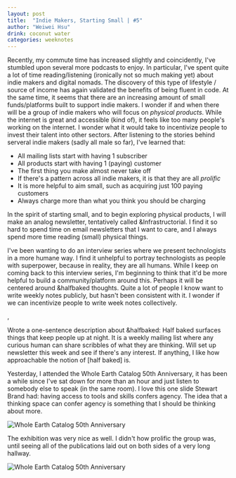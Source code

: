 ```yaml
---
layout: post
title:  "Indie Makers, Starting Small | #5"
author: "Weiwei Hsu"
drink: coconut water
categories: weeknotes
---
```


Recently, my commute time has increased slightly and coincidently, I've stumbled upon several more podcasts to enjoy. In particular, I've spent quite a lot of time reading/listening (ironically not so much making yet) about indie makers and digital nomads. The discovery of this type of lifestyle / source of income has again validated the benefits of being fluent in code. At the same time, it seems that there are an increasing amount of small funds/platforms built to support indie makers. I wonder if and when there will be a group of indie makers who will focus on _physical products_. While the internet is great and accessible (kind of), it feels like too many people's working on the internet. I wonder what it would take to incentivize people to invest their talent into other sectors.
After listening to the stories behind serveral indie makers (sadly all male so far), I've learned that:
- All mailing lists start with having 1 subscriber
- All products start with having 1 (paying) customer
- The first thing you make almost never take off
- If there's a pattern across all indie makers, it is that they are all _prolific_
- It is more helpful to aim small, such as acquiring just 100 paying customers
- Always charge more than what you think you should be charging

In the spirit of starting small, and to begin exploring physical products, I will make an analog newsletter, tentatively called &Infrastructorial. I find it so hard to spend time on email newsletters that I want to care, and I always spend more time reading (small) physical things.

I've been wanting to do an interview series where we present technologists in a more humane way. I find it unhelpful to portray technologists as people with superpower, because in reality, they are all humans. While I keep on coming back to this interview series, I'm beginning to think that it'd be more helpful to build a community/platform around this. Perhaps it will be centered around &halfbaked thoughts. Quite a lot of people I know want to write weekly notes publicly, but hasn't been consistent with it. I wonder if we can incentivize people to write week notes collectively.

,

Wrote a one-sentence description about &halfbaked: Half baked surfaces things that keep people up at night. It is a weekly mailing list where any curious human can share scribbles of what they are thinking. Will set up newsletter this week and see if there's any interest. If anything, I like how approachable the notion of [half baked] is.

Yesterday, I attended the Whole Earth Catalog 50th Anniversary, it has been a while since I've sat down for more than an hour and just listen to somebody else to speak (in the same room). I love this one slide Stewart Brand had: having access to tools and skills confers agency. The idea that a thinking space can confer agency is something that I should be thinking about more. 

![Whole Earth Catalog 50th Anniversary]({{site.baseurl}}/assets/images/agency.jpg)

The exhibition was very nice as well. I didn't how prolific the group was, until seeing all of the publications laid out on both sides of a very long hallway.

![Whole Earth Catalog 50th Anniversary]({{site.baseurl}}/assets/images/50th.jpg)
